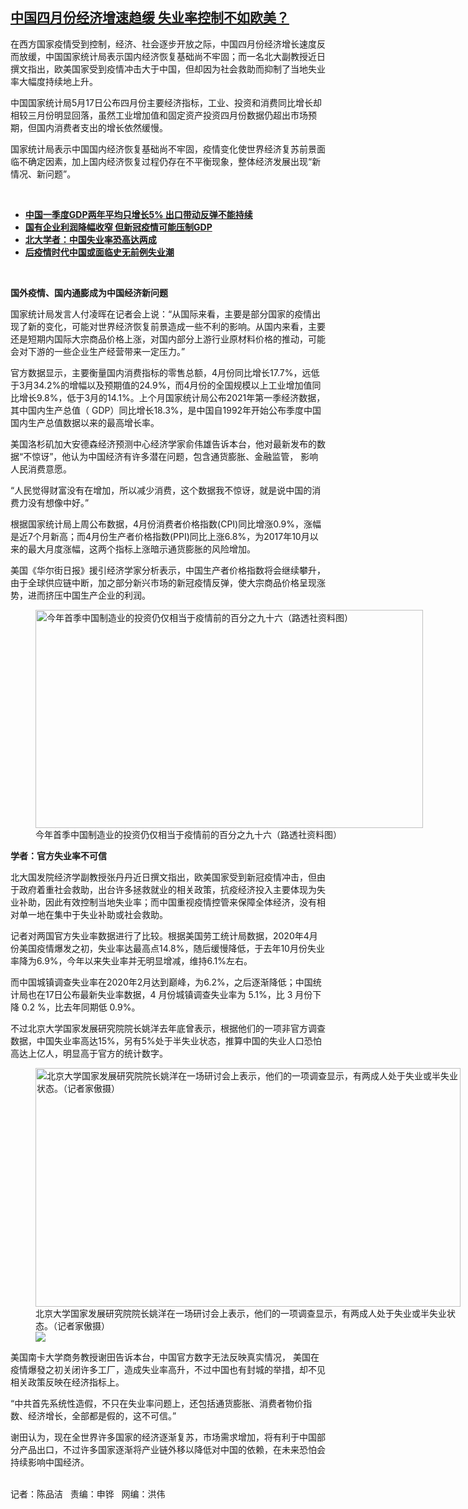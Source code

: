 <!--1621370183000-->
[中国四月份经济增速趋缓  失业率控制不如欧美？](https://www.rfa.org/mandarin/yataibaodao/jingmao/cm-05182021114319.html)
------

<p></p><p>在西方国家疫情受到控制，经济、社会逐步开放之际，中国四月份经济增长速度反而放缓，中国国家统计局表示国内经济恢复基础尚不牢固；而一名北大副教授近日撰文指出，欧美国家受到疫情冲击大于中国，但却因为社会救助而抑制了当地失业率大幅度持续地上升。</p><p>中国国家统计局5月17日公布四月份主要经济指标，工业、投资和消费同比增长却相较三月份明显回落，虽然工业增加值和固定资产投资四月份数据仍超出市场预期，但国内消费者支出的增长依然缓慢。</p><p>国家统计局表示中国国内经济恢复基础尚不牢固，疫情变化使世界经济复苏前景面临不确定因素，加上国内经济恢复过程仍存在不平衡现象，整体经济发展出现“新情况、新问题”。</p><p><br/></p><ul><li><a href="https://www.rfa.org/mandarin/yataibaodao/jingmao/ql1-04162021045652.html"><strong>中国一季度GDP两年平均只增长5% 出口带动反弹不能持续</strong></a></li><li><strong><a href="https://www.rfa.org/mandarin/Xinwen/3-01262021105702.html">国有企业利润降幅收窄 但新冠疫情可能压制GDP</a></strong></li><li><a href="https://www.rfa.org/mandarin/yataibaodao/jingmao/hc-12182020131524.html"><strong>北大学者：中国失业率恐高达两成</strong></a><strong><a href="https://www.rfa.org/mandarin/yataibaodao/jingmao/hj-09162020134230.html"></a></strong></li><li><strong><a href="https://www.rfa.org/mandarin/yataibaodao/jingmao/cc-05122020103615.html">后疫情时代中国或面临史无前例失业潮</a></strong></li></ul><p><br/></p><p><strong>国外疫情、国内通膨成为中国经济新问题</strong></p><p>国家统计局发言人付凌晖在记者会上说：“从国际来看，主要是部分国家的疫情出现了新的变化，可能对世界经济恢复前景造成一些不利的影响。从国内来看，主要还是短期内国际大宗商品价格上涨，对国内部分上游行业原材料价格的推动，可能会对下游的一些企业生产经营带来一定压力。”</p><p>官方数据显示，主要衡量国内消费指标的零售总额，4月份同比增长17.7%，远低于3月34.2%的增幅以及预期值的24.9%，而4月份的全国规模以上工业增加值同比增长9.8%，低于3月的14.1%。上个月国家统计局公布2021年第一季经济数据，其中国内生产总值（ GDP）同比增长18.3%，是中国自1992年开始公布季度中国国内生产总值数据以来的最高增长率。</p><p>美国洛杉矶加大安德森经济预测中心经济学家俞伟雄告诉本台，他对最新发布的数据“不惊讶”，他认为中国经济有许多潜在问题，包含通货膨胀、金融监管， 影响人民消费意愿。</p><p>“人民觉得财富没有在增加，所以减少消费，这个数据我不惊讶，就是说中国的消费力没有想像中好。”</p><p>根据国家统计局上周公布数据，4月份消费者价格指数(CPI)同比增涨0.9%，涨幅是近7个月新高；而4月份生产者价格指数(PPI)同比上涨6.8%，为2017年10月以来的最大月度涨幅，这两个指标上涨暗示通货膨胀的风险增加。</p><p>美国《华尔街日报》援引经济学家分析表示，中国生产者价格指数将会继续攀升，由于全球供应链中断，加之部分新兴市场的新冠疫情反弹，使大宗商品价格呈现涨势，进而挤压中国生产企业的利润。</p><p><figure class="image-richtext image-inline captioned" style="width:620px;"><img alt="今年首季中国制造业的投资仍仅相当于疫情前的百分之九十六（路透社资料图）" height="349" src="https://www.rfa.org/mandarin/yataibaodao/jingmao/cm-05182021114319.html/cm0518b.jpg/@@images/5eedea8d-ed23-456e-ad85-06496b35a487.jpeg" title="cm0518b.jpg" width="620"/><figcaption class="image-caption">今年首季中国制造业的投资仍仅相当于疫情前的百分之九十六（路透社资料图）</figcaption><small></small></figure></p><p><strong>学者：官方失业率不可信</strong></p><p>北大国发院经济学副教授张丹丹近日撰文指出，欧美国家受到新冠疫情冲击，但由于政府着重社会救助，出台许多拯救就业的相关政策，抗疫经济投入主要体现为失业补助，因此有效控制当地失业率；而中国重视疫情控管来保障全体经济，没有相对单一地在集中于失业补助或社会救助。</p><p>记者对两国官方失业率数据进行了比较。根据美国劳工统计局数据，2020年4月份美国疫情爆发之初，失业率达最高点14.8%，随后缓慢降低，于去年10月份失业率降为6.9%，今年以来失业率并无明显增减，维持6.1%左右。</p><p>而中国城镇调查失业率在2020年2月达到巅峰，为6.2%，之后逐渐降低；中国统计局也在17日公布最新失业率数据，4 月份城镇调查失业率为 5.1%，比 3 月份下降 0.2 %，比去年同期低 0.9%。</p><p>不过北京大学国家发展研究院院长姚洋去年底曾表示，根据他们的一项非官方调查数据，中国失业率高达15%，另有5%处于半失业状态，推算中国的失业人口恐怕高达上亿人，明显高于官方的统计数字。</p><p><figure class="image-richtext image-inline captioned" style="width:680px;"><img alt="北京大学国家发展研究院院长姚洋在一场研讨会上表示，他们的一项调查显示，有两成人处于失业或半失业状态。（记者家傲摄）" height="382" src="https://www.rfa.org/mandarin/yataibaodao/jingmao/cm-05182021114319.html/cm0518a.jpg/@@images/c2203ff4-284b-4228-8553-bc2f8e68a1bd.jpeg" title="cm0518a.jpg" width="680"/><figcaption class="image-caption">北京大学国家发展研究院院长姚洋在一场研讨会上表示，他们的一项调查显示，有两成人处于失业或半失业状态。（记者家傲摄）</figcaption><small></small><div id="zoomattribute"><a data-caption="北京大学国家发展研究院院长姚洋在一场研讨会上表示，他们的一项调查显示，有两成人处于失业或半失业状态。（记者家傲摄）" data-fancybox="" href="https://www.rfa.org/mandarin/yataibaodao/jingmao/cm-05182021114319.html/cm0518a.jpg" id="single_image" title="北京大学国家发展研究院院长姚洋在一场研讨会上表示，他们的一项调查显示，有两成人处于失业或半失业状态。（记者家傲摄）"><img src="/++plone++rfa-resources/img/icon-zoom.png"/></a></div></figure></p><p>美国南卡大学商务教授谢田告诉本台，中国官方数字无法反映真实情况， 美国在疫情爆發之初关闭许多工厂，造成失业率高升，不过中国也有封城的举措，却不见相关政策反映在经济指标上。</p><p>“中共首先系统性造假，不只在失业率问题上，还包括通货膨胀、消费者物价指数、经济增长，全部都是假的，这不可信。”</p><p>谢田认为，现在全世界许多国家的经济逐渐复苏，市场需求增加，将有利于中国部分产品出口，不过许多国家逐渐将产业链外移以降低对中国的依赖，在未来恐怕会持续影响中国经济。</p><p><br/>记者：陈品洁   责编：申铧   网编：洪伟</p>
